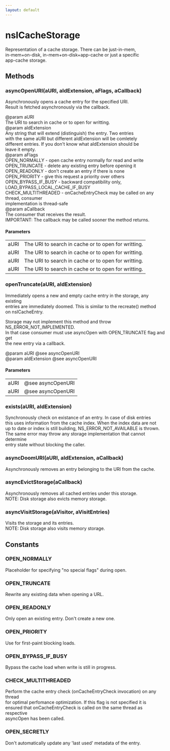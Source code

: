 ```yaml
---
layout: default
---
```


# nsICacheStorage #
  
Representation of a cache storage. There can be just-in-mem,  
in-mem+on-disk, in-mem+on-disk+app-cache or just a specific  
app-cache storage.  
  

## Methods ##

### asyncOpenURI(aURI, aIdExtension, aFlags, aCallback) ###
  
Asynchronously opens a cache entry for the specified URI.  
Result is fetched asynchronously via the callback.  
  
@param aURI  
   The URI to search in cache or to open for writting.  
@param aIdExtension  
   Any string that will extend (distinguish) the entry.  Two entries  
   with the same aURI but different aIdExtension will be comletely  
   different entries.  If you don't know what aIdExtension should be  
   leave it empty.  
@param aFlags  
   OPEN_NORMALLY - open cache entry normally for read and write  
   OPEN_TRUNCATE - delete any existing entry before opening it  
   OPEN_READONLY - don't create an entry if there is none  
   OPEN_PRIORITY - give this request a priority over others  
   OPEN_BYPASS_IF_BUSY - backward compatibility only, LOAD_BYPASS_LOCAL_CACHE_IF_BUSY  
   CHECK_MULTITHREADED - onCacheEntryCheck may be called on any thread, consumer   
                         implementation is thread-safe  
@param aCallback  
   The consumer that receives the result.  
   IMPORTANT: The callback may be called sooner the method returns.  
  

#### Parameters ####

<table>

<tr>
<td>aURI</td>
<td>   The URI to search in cache or to open for writting.  
</td>
</tr>

<tr>
<td>aURI</td>
<td>   The URI to search in cache or to open for writting.  
</td>
</tr>

<tr>
<td>aURI</td>
<td>   The URI to search in cache or to open for writting.  
</td>
</tr>

<tr>
<td>aURI</td>
<td>   The URI to search in cache or to open for writting.  
</td>
</tr>

</table>

### openTruncate(aURI, aIdExtension) ###
  
Immediately opens a new and empty cache entry in the storage, any existing  
entries are immediately doomed.  This is similar to the recreate() method  
on nsICacheEntry.  
  
Storage may not implement this method and throw NS_ERROR_NOT_IMPLEMENTED.  
In that case consumer must use asyncOpen with OPEN_TRUNCATE flag and get  
the new entry via a callback.  
  
@param aURI @see asyncOpenURI  
@param aIdExtension @see asyncOpenURI  
  

#### Parameters ####

<table>

<tr>
<td>aURI</td>
<td>@see asyncOpenURI  
</td>
</tr>

<tr>
<td>aURI</td>
<td>@see asyncOpenURI  
</td>
</tr>

</table>

### exists(aURI, aIdExtension) ###
  
Synchronously check on existance of an entry.  In case of disk entries  
this uses information from the cache index.  When the index data are not  
up to date or index is still building, NS_ERROR_NOT_AVAILABLE is thrown.  
The same error may throw any storage implementation that cannot determine  
entry state without blocking the caller.  
  

### asyncDoomURI(aURI, aIdExtension, aCallback) ###
  
Asynchronously removes an entry belonging to the URI from the cache.  
  

### asyncEvictStorage(aCallback) ###
  
Asynchronously removes all cached entries under this storage.  
NOTE: Disk storage also evicts memory storage.  
  

### asyncVisitStorage(aVisitor, aVisitEntries) ###
  
Visits the storage and its entries.  
NOTE: Disk storage also visits memory storage.  
  

## Constants ##

### OPEN_NORMALLY ###
  
Placeholder for specifying "no special flags" during open.  
  

### OPEN_TRUNCATE ###
  
Rewrite any existing data when opening a URL.  
  

### OPEN_READONLY ###
  
Only open an existing entry.  Don't create a new one.  
  

### OPEN_PRIORITY ###
  
Use for first-paint blocking loads.  
  

### OPEN_BYPASS_IF_BUSY ###
  
Bypass the cache load when write is still in progress.  
  

### CHECK_MULTITHREADED ###
  
Perform the cache entry check (onCacheEntryCheck invocation) on any thread   
for optimal perfomance optimization.  If this flag is not specified it is  
ensured that onCacheEntryCheck is called on the same thread as respective   
asyncOpen has been called.  
  

### OPEN_SECRETLY ###
  
Don't automatically update any 'last used' metadata of the entry.  
  
